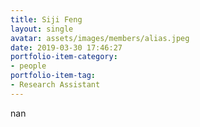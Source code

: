 ```yaml
---
title: Siji Feng
layout: single
avatar: assets/images/members/alias.jpeg
date: 2019-03-30 17:46:27
portfolio-item-category:
- people
portfolio-item-tag:
- Research Assistant
---
```

nan